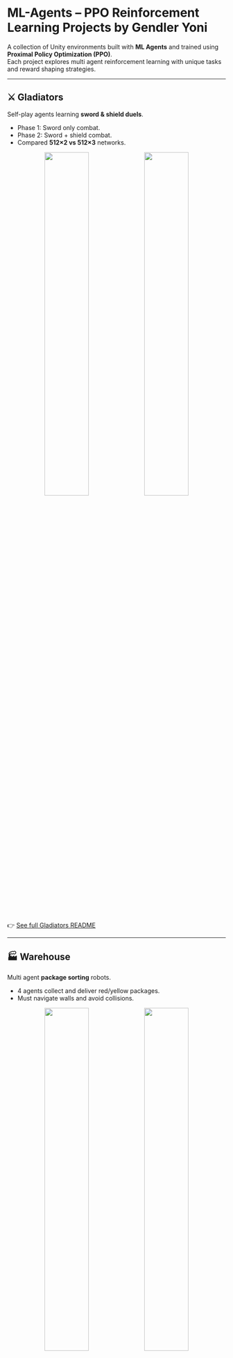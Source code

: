 # ML-Agents – PPO Reinforcement Learning Projects by Gendler Yoni

A collection of Unity environments built with **ML Agents** and trained using **Proximal Policy Optimization (PPO)**.  
Each project explores multi agent reinforcement learning with unique tasks and reward shaping strategies.  

---

## ⚔️ Gladiators
Self-play agents learning **sword & shield duels**.  
- Phase 1: Sword only combat.  
- Phase 2: Sword + shield combat.  
- Compared **512×2 vs 512×3** networks.  

<p align="center">
  <img src="Gladiators/gifs%20and%20graphs/No%20shield%20after%20training.gif" width="45%">
  <img src="Gladiators/gifs%20and%20graphs/With%20shield%20after%20training.gif" width="45%">
</p>

👉 [See full Gladiators README](Gladiators/README.md)

---

## 🏭 Warehouse
Multi agent **package sorting** robots.  
- 4 agents collect and deliver red/yellow packages.  
- Must navigate walls and avoid collisions.  

<p align="center">
  <img src="Warehouse/gifs%20and%20screenshots/Before%20training.gif" width="45%">
  <img src="Warehouse/gifs%20and%20screenshots/After%20training.gif" width="45%">
</p>

👉 [See full Warehouse README](Warehouse/README.md)

---

## 📌 Author
**Gendler Yoni**  
📧 gendler.yoni1990@gmail.com  
🔗 [LinkedIn](https://www.linkedin.com/in/yoni-gendler/) • [GitHub](https://github.com/GendlerYoni)
